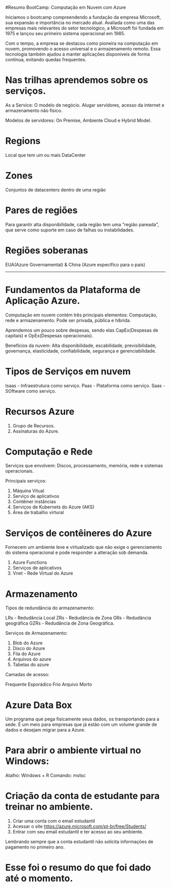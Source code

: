 #Resumo BootCamp: Computação em Nuvem com Azure

Iniciamos o bootcamp compreendendo a fundação da empresa Microsoft, sua expansão e importância no mercado atual. Avaliada como uma das empresas mais relevantes do setor tecnológico, a Microsoft foi fundada em 1975 e lançou seu primeiro sistema operacional em 1985.

Com o tempo, a empresa se destacou como pioneira na computação em nuvem, promovendo o acesso universal e o armazenamento remoto. Essa tecnologia também ajudou a manter aplicações disponíveis de forma contínua, evitando quedas frequentes.

# Nas trilhas aprendemos sobre os serviços.

As a Service: O modelo de negócio. Alugar servidores, acesso da internet e armazenamento não físico.

Modelos de servidores: On Premise, Ambiente Cloud e Hybrid Model.

# Regions
Local que tem um ou mais DataCenter

# Zones
Conjuntos de datacenters dentro de uma região

# Pares de regiões

Para garantir alta disponibilidade, cada região tem uma "região pareada", que serve como suporte em caso de falhas ou instabilidades.

# Regiões soberanas

EUA(Azure Governamental) & China (Azure específico para o país)

--------------------

# Fundamentos da Plataforma de Aplicação Azure.

Computação em nuvem contém três principais elementos: Computação, rede e armazenamento.
Pode ser privada, pública e híbrida.

Aprendemos um pouco sobre despesas, sendo elas CapEx(Despesas de capitais) e OpEx(Despesas operacionais).

Benefícios da nuvem: Alta disponibilidade, escabilidade, previsibilidade, governança, elasticidade, confiabilidade, segurança e gerenciabilidade.

# Tipos de Serviços em nuvem

Isaas - Infraestrutura como serviço.
Paas - Plataforma como serviço.
Saas - SOftware como serviço.

# Recursos Azure

1. Grupo de Recursos.
2. Assinaturas do Azure.

# Computação e Rede

Serviços que envolvem: Discos, processamento, memória, rede e sistemas operacionais.

Principais serviços: 

1. Máquina Vitual
2. Serviço de aplicativos
3. Contêiner instâncias
4. Serviços de Kubernets do Azure (AKS)
5. Área de trabalho virtural

# Serviços de contêineres do Azure

Fornecem um ambiente leve e virtualizado que não exige o gerenciamento do sistema operacional e pode responder a alteração sob demanda.

1. Azure Functions
2. Serviços de aplicativos
3. Vnet - Rede Virtual do Azure

# Armazenamento

Tipos de redundância do armazenamento:

LRs - Redudância Local
ZRs - Redudância de Zona
GRs - Redudância geográfica
GZRs - Redudância de Zona Geográfica.

Serviços de Armazenamento:

1. Blob do Azure
2. Disco do Azure
3. Fila do Azure
4. Arquivos do azure
5. Tabelas do azure

Camadas de acesso:

Frequente
Esporádico
Frio
Arquivo Morto

# Azure Data Box

Um programa que pega fisicamente seus dados, os transportando para a sede. É um meio para empresas que já estão com um volume grande de dados e desejam migrar para a Azure.

# Para abrir o ambiente virtual no Windows:

Atalho: Windows + R
Comando: mstsc

# Criação da conta de estudante para treinar no ambiente.

1. Criar uma conta com o email estudantil
2. Acessar o site https://azure.microsoft.com/pt-br/free/Students/
3. Entrar com seu email estudantil e ter acesso ao seu ambiente.

Lembrando sempre que a conta estudantil não solicita informações de pagamento no primeiro ano.

# Esse foi o resumo do que foi dado até o momento.
